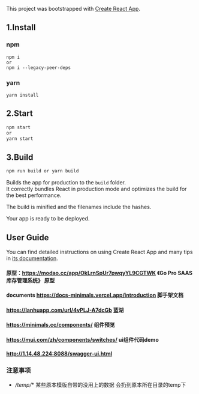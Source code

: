 This project was bootstrapped with [Create React App](https://github.com/facebook/create-react-app).

## 1.Install

### npm

```
npm i
or
npm i --legacy-peer-deps
```

### yarn

```
yarn install
```

## 2.Start

```sh
npm start
or
yarn start
```

## 3.Build

```sh
npm run build or yarn build
```

Builds the app for production to the `build` folder.<br>
It correctly bundles React in production mode and optimizes the build for the best performance.

The build is minified and the filenames include the hashes.<br>

Your app is ready to be deployed.

## User Guide

You can find detailed instructions on using Create React App and many tips in [its documentation](https://facebook.github.io/create-react-app/).

#### 原型：https://modao.cc/app/OkLrnSpUr7pwqyYL9CGTWK 《Go Pro SAAS库存管理系统》 原型
#### documents https://docs-minimals.vercel.app/introduction 脚手架文档
#### https://lanhuapp.com/url/4vPLJ-A7dcGb 蓝湖
#### https://minimals.cc/components/ 组件预览
#### https://mui.com/zh/components/switches/ ui组件代码demo
#### http://1.14.48.224:8088/swagger-ui.html




### 注意事项

+ */temp/** 某些原本模版自带的没用上的数据 会扔到原本所在目录的temp下